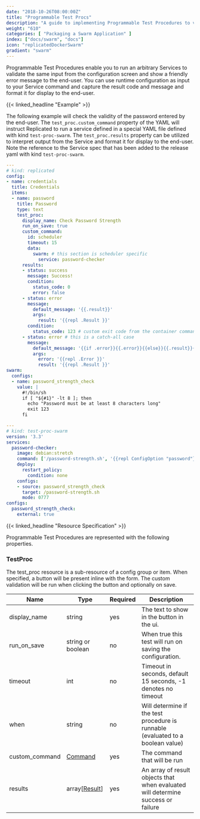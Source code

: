 ```yaml
---
date: "2018-10-26T08:00:00Z"
title: "Programmable Test Procs"
description: "A guide to implementing Programmable Test Procedures to valiidate customer configuration."
weight: "610"
categories: [ "Packaging a Swarm Application" ]
index: ["docs/swarm", "docs"]
icon: "replicatedDockerSwarm"
gradient: "swarm"
---
```


Programmable Test Procedures enable you to run an arbitrary Services to validate the same input from the configuration screen and show a friendly error message to the end-user. You can use runtime configuration as input to your Service command and capture the result code and message and format it for display to the end-user.

{{< linked_headline "Example" >}}

The following example will check the validity of the password entered by the end-user. The `test_proc.custom_command` property of the YAML will instruct Replicated to run a service defined in a special YAML file defined with kind `test-proc-swarm`. The `test_proc.results` property can be utilized to interpret output from the Service and format it for display to the end-user. Note the reference to the Service spec that has been added to the release yaml with kind `test-proc-swarm`.

```yaml
---
# kind: replicated
config:
- name: credentials
  title: Credentials
  items:
  - name: password
    title: Password
    type: text
    test_proc:
      display_name: Check Password Strength
      run_on_save: true
      custom_command:
        id: scheduler
        timeout: 15
        data:
          swarm: # this section is scheduler specific
            service: password-checker
      results:
      - status: success
        message: Success!
        condition:
          status_code: 0
          error: false
      - status: error
        message:
          default_message: '{{.result}}'
          args:
            result: '{{repl .Result }}'
        condition:
          status_code: 123 # custom exit code from the container command
      - status: error # this is a catch-all case
        message:
          default_message: '{{if .error}}{{.error}}{{else}}{{.result}}{{end}}'
          args:
            error: '{{repl .Error }}'
            result: '{{repl .Result }}'
swarm:
  configs:
  - name: password_strength_check
    value: |
      #!/bin/sh
      if [ "${#1}" -lt 8 ]; then
        echo "Password must be at least 8 characters long"
        exit 123
      fi

---
# kind: test-proc-swarm
version: '3.3'
services:
  password-checker:
    image: debian:stretch
    command: ['/password-strength.sh', '{{repl ConfigOption "password"}}']
    deploy:
      restart_policy:
        condition: none
    configs:
    - source: password_strength_check
      target: /password-strength.sh
      mode: 0777
configs:
  password_strength_check:
    external: true
```

{{< linked_headline "Resource Specification" >}}

Programmable Test Procedures are represented with the following properties.

### TestProc

The test_proc resource is a sub-resource of a config group or item. When specified, a button will be present inline with the form. The custom validation will be run when clicking the button and optionally on save.

| **Name** | **Type** | **Required** | **Description** |
|----------|----------|--------------|-----------------|
| display_name | string | yes | The text to show in the button in the ui. |
| run_on_save | string or boolean | no | When true this test will run on saving the configuration. |
| timeout | int | no | Timeout in seconds, default 15 seconds, -1 denotes no timeout |
| when | string | no | Will determine if the test procedure is runnable (evaluated to a boolean value) |
| custom_command | [Command](/docs/swarm/packaging-an-application/commands-reference/#command) | yes | The command that will be run |
| results | array\[[Result](/docs/swarm/packaging-an-application/commands-reference/#result)\] | yes | An array of result objects that when evaluated will determine success or failure |
